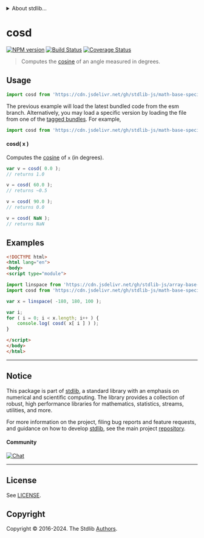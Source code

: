 <!--

@license Apache-2.0

Copyright (c) 2024 The Stdlib Authors.

Licensed under the Apache License, Version 2.0 (the "License");
you may not use this file except in compliance with the License.
You may obtain a copy of the License at

   http://www.apache.org/licenses/LICENSE-2.0

Unless required by applicable law or agreed to in writing, software
distributed under the License is distributed on an "AS IS" BASIS,
WITHOUT WARRANTIES OR CONDITIONS OF ANY KIND, either express or implied.
See the License for the specific language governing permissions and
limitations under the License.

-->


<details>
  <summary>
    About stdlib...
  </summary>
  <p>We believe in a future in which the web is a preferred environment for numerical computation. To help realize this future, we've built stdlib. stdlib is a standard library, with an emphasis on numerical and scientific computation, written in JavaScript (and C) for execution in browsers and in Node.js.</p>
  <p>The library is fully decomposable, being architected in such a way that you can swap out and mix and match APIs and functionality to cater to your exact preferences and use cases.</p>
  <p>When you use stdlib, you can be absolutely certain that you are using the most thorough, rigorous, well-written, studied, documented, tested, measured, and high-quality code out there.</p>
  <p>To join us in bringing numerical computing to the web, get started by checking us out on <a href="https://github.com/stdlib-js/stdlib">GitHub</a>, and please consider <a href="https://opencollective.com/stdlib">financially supporting stdlib</a>. We greatly appreciate your continued support!</p>
</details>

# cosd

[![NPM version][npm-image]][npm-url] [![Build Status][test-image]][test-url] [![Coverage Status][coverage-image]][coverage-url] <!-- [![dependencies][dependencies-image]][dependencies-url] -->

> Computes the [cosine][trigonometric-functions] of an angle measured in degrees.

<section class="intro">

</section>



<section class="usage">

## Usage

```javascript
import cosd from 'https://cdn.jsdelivr.net/gh/stdlib-js/math-base-special-cosd@esm/index.mjs';
```
The previous example will load the latest bundled code from the esm branch. Alternatively, you may load a specific version by loading the file from one of the [tagged bundles](https://github.com/stdlib-js/math-base-special-cosd/tags). For example,

```javascript
import cosd from 'https://cdn.jsdelivr.net/gh/stdlib-js/math-base-special-cosd@v0.2.0-esm/index.mjs';
```

#### cosd( x )

Computes the [cosine][trigonometric-functions] of `x` (in degrees).

```javascript
var v = cosd( 0.0 );
// returns 1.0

v = cosd( 60.0 );
// returns ~0.5

v = cosd( 90.0 );
// returns 0.0

v = cosd( NaN );
// returns NaN
```

</section>

<!-- /.usage -->

<section class="examples">

## Examples

<!-- eslint no-undef: "error" -->

```html
<!DOCTYPE html>
<html lang="en">
<body>
<script type="module">

import linspace from 'https://cdn.jsdelivr.net/gh/stdlib-js/array-base-linspace@esm/index.mjs';
import cosd from 'https://cdn.jsdelivr.net/gh/stdlib-js/math-base-special-cosd@esm/index.mjs';

var x = linspace( -180, 180, 100 );

var i;
for ( i = 0; i < x.length; i++ ) {
    console.log( cosd( x[ i ] ) );
}

</script>
</body>
</html>
```

</section>

<!-- /.examples -->

<!-- C interface documentation. -->



<!-- Section for related `stdlib` packages. Do not manually edit this section, as it is automatically populated. -->

<section class="related">

</section>

<!-- /.related -->

<!-- Section for all links. Make sure to keep an empty line after the `section` element and another before the `/section` close. -->


<section class="main-repo" >

* * *

## Notice

This package is part of [stdlib][stdlib], a standard library with an emphasis on numerical and scientific computing. The library provides a collection of robust, high performance libraries for mathematics, statistics, streams, utilities, and more.

For more information on the project, filing bug reports and feature requests, and guidance on how to develop [stdlib][stdlib], see the main project [repository][stdlib].

#### Community

[![Chat][chat-image]][chat-url]

---

## License

See [LICENSE][stdlib-license].


## Copyright

Copyright &copy; 2016-2024. The Stdlib [Authors][stdlib-authors].

</section>

<!-- /.stdlib -->

<!-- Section for all links. Make sure to keep an empty line after the `section` element and another before the `/section` close. -->

<section class="links">

[npm-image]: http://img.shields.io/npm/v/@stdlib/math-base-special-cosd.svg
[npm-url]: https://npmjs.org/package/@stdlib/math-base-special-cosd

[test-image]: https://github.com/stdlib-js/math-base-special-cosd/actions/workflows/test.yml/badge.svg?branch=v0.2.0
[test-url]: https://github.com/stdlib-js/math-base-special-cosd/actions/workflows/test.yml?query=branch:v0.2.0

[coverage-image]: https://img.shields.io/codecov/c/github/stdlib-js/math-base-special-cosd/main.svg
[coverage-url]: https://codecov.io/github/stdlib-js/math-base-special-cosd?branch=main

<!--

[dependencies-image]: https://img.shields.io/david/stdlib-js/math-base-special-cosd.svg
[dependencies-url]: https://david-dm.org/stdlib-js/math-base-special-cosd/main

-->

[chat-image]: https://img.shields.io/gitter/room/stdlib-js/stdlib.svg
[chat-url]: https://app.gitter.im/#/room/#stdlib-js_stdlib:gitter.im

[stdlib]: https://github.com/stdlib-js/stdlib

[stdlib-authors]: https://github.com/stdlib-js/stdlib/graphs/contributors

[umd]: https://github.com/umdjs/umd
[es-module]: https://developer.mozilla.org/en-US/docs/Web/JavaScript/Guide/Modules

[deno-url]: https://github.com/stdlib-js/math-base-special-cosd/tree/deno
[deno-readme]: https://github.com/stdlib-js/math-base-special-cosd/blob/deno/README.md
[umd-url]: https://github.com/stdlib-js/math-base-special-cosd/tree/umd
[umd-readme]: https://github.com/stdlib-js/math-base-special-cosd/blob/umd/README.md
[esm-url]: https://github.com/stdlib-js/math-base-special-cosd/tree/esm
[esm-readme]: https://github.com/stdlib-js/math-base-special-cosd/blob/esm/README.md
[branches-url]: https://github.com/stdlib-js/math-base-special-cosd/blob/main/branches.md

[stdlib-license]: https://raw.githubusercontent.com/stdlib-js/math-base-special-cosd/main/LICENSE

[trigonometric-functions]: https://en.wikipedia.org/wiki/Trigonometric_functions

<!-- <related-links> -->

<!-- </related-links> -->

</section>

<!-- /.links -->
